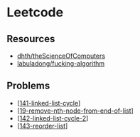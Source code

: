 Leetcode
===

Resources
---

- [dhth/theScienceOfComputers](https://github.com/dhth/theScienceOfComputers/tree/master/dataStructuresAndAlgorithms/src/leetcode)
- [labuladong/fucking-algorithm](https://github.com/labuladong/fucking-algorithm/tree/english)

Problems
---

- [[141-linked-list-cycle]]
- [[19-remove-nth-node-from-end-of-list]]
- [[142-linked-list-cycle-2]]
- [[143-reorder-list]]

[//begin]: # "Autogenerated link references for markdown compatibility"
[141-linked-list-cycle]: 141-linked-list-cycle.md "141: Linked List Cycle"
[19-remove-nth-node-from-end-of-list]: 19-remove-nth-node-from-end-of-list.md "19: Remove Nth Node From End of List"
[142-linked-list-cycle-2]: 142-linked-list-cycle-2.md "142: Linked List Cycle 2"
[143-reorder-list]: 143-reorder-list.md "143: Reorder List"
[//end]: # "Autogenerated link references"